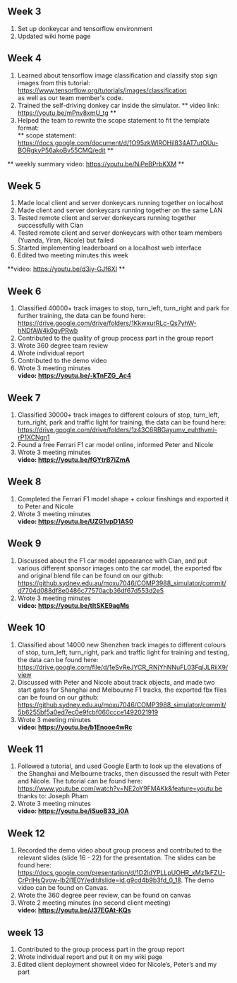 ## Week 3
1. Set up donkeycar and tensorflow environment
2. Updated wiki home page

## Week 4
1. Learned about tensorflow image classification and classify stop sign images from this tutorial:  
https://www.tensorflow.org/tutorials/images/classification  
as well as our team member's code.  
2. Trained the self-driving donkey car inside the simulator.
** video link: https://youtu.be/mPnv8xmU_tg **  
3. Helped the team to rewrite the scope statement to fit the template format:  
** scope statement: https://docs.google.com/document/d/1O95zkWlROHil834AT7utOUu-BORgkyP56akoBv55CMQ/edit **

** weekly summary video: https://youtu.be/NiPeBPrbKXM **

## Week 5
1. Made local client and server donkeycars running together on localhost  
2. Made client and server donkeycars running together on the same LAN  
3. Tested remote client and server donkeycars running together successfully with Cian  
4. Tested remote client and server donkeycars with other team members (Yuanda, Yiran, Nicole) but failed  
5. Started implementing leaderboard on a localhost web interface  
6. Edited two meeting minutes this week  

**video: https://youtu.be/d3iy-GJf6XI **

## Week 6
1. Classified 40000+ track images to stop, turn_left, turn_right and park for further training, the data can be found here: https://drive.google.com/drive/folders/1KkwxurRLc-Qs7yhW-hNDfAW4k0gvPRwb    
2. Contributed to the quality of group process part in the group report
3. Wrote 360 degree team review  
4. Wrote individual report  
5. Contributed to the demo video  
6. Wrote 3 meeting minutes  
**video: https://youtu.be/-kTnFZG_Ac4**

## Week 7
1. Classified 30000+ track images to different colours of stop, turn_left, turn_right, park and traffic light for training, the data can be found here: https://drive.google.com/drive/folders/1z43C6RBGayumv_euhthvmi-rP1XCNgn1  
2. Found a free Ferrari F1 car model online, informed Peter and Nicole
3. Wrote 3 meeting minutes  
**video: https://youtu.be/fGYtrB7iZmA**  

## Week 8
1. Completed the Ferrari F1 model shape + colour finshings and exported it to Peter and Nicole
2. Wrote 3 meeting minutes  
**video: https://youtu.be/UZG1vpD1AS0**

## Week 9
1. Discussed about the F1 car model appearance with Cian, and put various different sponsor images onto the car model, the exported fbx and original blend file can be found on our github: https://github.sydney.edu.au/moxu7046/COMP3988_simulator/commit/d7704d088df8e0486c77570acb36df67d553d2e5  
2. Wrote 3 meeting minutes  
**video: https://youtu.be/tltSKE9agMs**

## Week 10
1. Classified about 14000 new Shenzhen track images to different colours of stop, turn_left, turn_right, park and traffic light for training and testing, the data can be found here: https://drive.google.com/file/d/1eSvReJYCR_RNjYhNNuFL03FqIJLRijX9/view  
2. Discussed with Peter and Nicole about track objects, and made two start gates for Shanghai and Melbourne F1 tracks, the exported fbx files can be found on our github: https://github.sydney.edu.au/moxu7046/COMP3988_simulator/commit/5b6255bf5a0ed7ec0e9fcbf060ccce1492021919  
3. Wrote 3 meeting minutes  
**video: https://youtu.be/b1Enooe4wRc**

## Week 11
1. Followed a tutorial, and used Google Earth to look up the elevations of the Shanghai and Melbourne tracks, then discussed the result with Peter and Nicole. The tutorial can be found here: https://www.youtube.com/watch?v=NE2oY9FMAKk&feature=youtu.be thanks to: Joseph Pham  
2. Wrote 3 meeting minutes  
**video: https://youtu.be/iSuoB33_i0A**

## Week 12
1. Recorded the demo video about group process and contributed to the relevant slides (slide 16 - 22) for the presentation. The slides can be found here: https://docs.google.com/presentation/d/1D2ldYPLLpUOHR_xMz1kFZU-CrPrlHsQyow-lb2i1E0Y/edit#slide=id.g9cd4b9b3fd_0_18. The demo video can be found on Canvas.  
2. Wrote the 360 degree peer review, can be found on canvas  
3. Wrote 2 meeting minutes (no second client meeting)  
**video: https://youtu.be/J37EGAt-KQs**

## week 13
1. Contributed to the group process part in the group report
2. Wrote individual report and put it on my wiki page
3. Edited client deployment showreel video for Nicole’s, Peter’s and my part